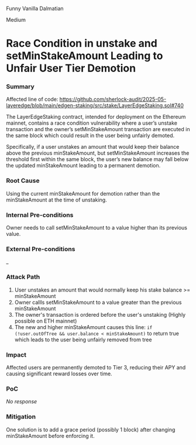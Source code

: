 Funny Vanilla Dalmatian

Medium

# Race Condition in unstake and setMinStakeAmount Leading to Unfair User Tier Demotion

### Summary

Affected line of code: https://github.com/sherlock-audit/2025-05-layeredge/blob/main/edgen-staking/src/stake/LayerEdgeStaking.sol#740

The LayerEdgeStaking contract, intended for deployment on the Ethereum mainnet, contains a race condition vulnerability where a user’s unstake transaction and the owner’s setMinStakeAmount transaction are executed in the same block which could result in the user being unfairly demoted. 

Specifically, if a user unstakes an amount that would keep their balance above the previous minStakeAmount, but setMinStakeAmount increases the threshold first within the same block, the user’s new balance may fall below the updated minStakeAmount leading to a permanent demotion.

### Root Cause

Using the current minStakeAmount for demotion rather than the minStakeAmount at the time of unstaking.

### Internal Pre-conditions

Owner needs to call setMinStakeAmount to a value higher than its previous value.

### External Pre-conditions

_

### Attack Path

1. User unstakes an amount that would normally keep his stake balance >= minStakeAmount
2. Owner callls setMinStakeAmount to a value greater than the previous minStakeAmount
3. The owner's transaction is ordered before the user's unstaking (Highly possible on ETH mainnet)
4. The new and higher minStakeAmount  causes this line: ``` if (!user.outOfTree && user.balance < minStakeAmount) ``` to return true which leads to the user being unfairly removed from tree

### Impact

Affected users are permanently demoted to Tier 3, reducing their APY and causing significant reward losses over time.

### PoC

_No response_

### Mitigation

One solution is to add a grace period (possibly 1 block) after changing minStakeAmount before enforcing it.